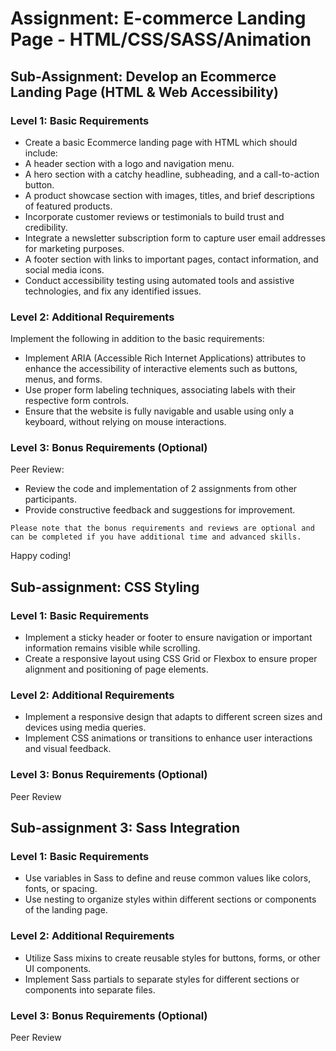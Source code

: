 # Assignment: E-commerce Landing Page - HTML/CSS/SASS/Animation

## Sub-Assignment: Develop an Ecommerce Landing Page (HTML & Web Accessibility)

### Level 1: Basic Requirements

- Create a basic Ecommerce landing page with HTML which should include:
- A header section with a logo and navigation menu.
- A hero section with a catchy headline, subheading, and a call-to-action button.
- A product showcase section with images, titles, and brief descriptions of featured products.
- Incorporate customer reviews or testimonials to build trust and credibility.
- Integrate a newsletter subscription form to capture user email addresses for marketing purposes.
- A footer section with links to important pages, contact information, and social media icons.
- Conduct accessibility testing using automated tools and assistive technologies, and fix any identified issues.

### Level 2: Additional Requirements

Implement the following in addition to the basic requirements:

- Implement ARIA (Accessible Rich Internet Applications) attributes to enhance the accessibility of interactive elements such as buttons, menus, and forms.
- Use proper form labeling techniques, associating labels with their respective form controls.
- Ensure that the website is fully navigable and usable using only a keyboard, without relying on mouse interactions.

### Level 3: Bonus Requirements (Optional)

Peer Review:

- Review the code and implementation of 2 assignments from other participants.
- Provide constructive feedback and suggestions for improvement.

`Please note that the bonus requirements and reviews are optional and can be completed if you have additional time and advanced skills.`

Happy coding!

## Sub-assignment: CSS Styling

### Level 1: Basic Requirements

- Implement a sticky header or footer to ensure navigation or important information remains visible while scrolling.
- Create a responsive layout using CSS Grid or Flexbox to ensure proper alignment and positioning of page elements.

### Level 2: Additional Requirements

- Implement a responsive design that adapts to different screen sizes and devices using media queries.
- Implement CSS animations or transitions to enhance user interactions and visual feedback.

### Level 3: Bonus Requirements (Optional)

Peer Review

## Sub-assignment 3: Sass Integration

### Level 1: Basic Requirements

- Use variables in Sass to define and reuse common values like colors, fonts, or spacing.
- Use nesting to organize styles within different sections or components of the landing page.

### Level 2: Additional Requirements

- Utilize Sass mixins to create reusable styles for buttons, forms, or other UI components.
- Implement Sass partials to separate styles for different sections or components into separate files.

### Level 3: Bonus Requirements (Optional)

Peer Review
